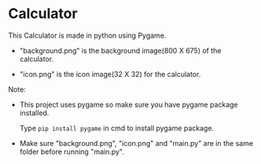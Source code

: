 # Calculator
This Calculator is made in python using Pygame.

* "background.png" is the background image(800 X 675) of the calculator.

* "icon.png" is the icon image(32 X 32) for the calculator.

Note:

* This project uses pygame so make sure you have pygame package installed.

     Type `pip install pygame` in cmd to install pygame package.

* Make sure "background.png", "icon.png" and "main.py" are in the same folder before running "main.py".
